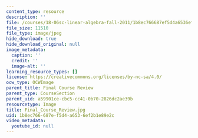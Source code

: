 ```yaml
---
content_type: resource
description: ''
file: /courses/18-06sc-linear-algebra-fall-2011/1b8ec766687ef5d4a6536ef2b1e89e2c_Final_Course_Review.jpg
file_size: 11510
file_type: image/jpeg
hide_download: true
hide_download_original: null
image_metadata:
  caption: ''
  credit: ''
  image-alt: ''
learning_resource_types: []
license: https://creativecommons.org/licenses/by-nc-sa/4.0/
ocw_type: OCWImage
parent_title: Final Course Review
parent_type: CourseSection
parent_uid: a59901ce-cbc5-cc41-0b70-2826dc2ae39b
resourcetype: Image
title: Final_Course_Review.jpg
uid: 1b8ec766-687e-f5d4-a653-6ef2b1e89e2c
video_metadata:
  youtube_id: null
---
```

